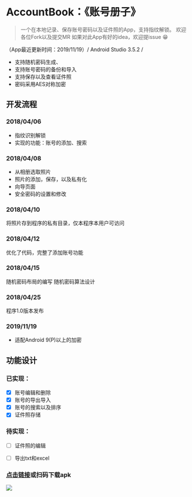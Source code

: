 # AccountBook：《账号册子》
> 一个在本地记录、保存账号密码以及证件照的App，支持指纹解锁。
> 欢迎各位Fork以及提交MR
> 如果对此App有好的idea，欢迎提issue 😁


（App最近更新时间：2019/11/19）/ Android Studio 3.5.2 /

* 支持随机密码生成、
* 支持账号密码的备份和导入
* 支持保存以及查看证件照
* 密码采用AES对称加密

## 开发流程

### 2018/04/06
* 指纹识别解锁
* 实现的功能：账号的添加、搜索

### 2018/04/08
* 从相册选取照片
* 照片的添加，保存，以及私有化
* 向导页面
* 安全密码的设置和修改

### 2018/04/10
将照片存到程序的私有目录，仅本程序本用户可访问

### 2018/04/12
优化了代码，完整了添加账号功能

### 2018/04/15
随机密码布局的编写
随机密码算法设计

### 2018/04/25
程序1.0版本发布

### 2019/11/19
* 适配Android 9(P)以上的加密


## 功能设计
### 已实现：
- [x] 账号编辑和删除
- [x] 账号的导出导入
- [x] 账号的搜索以及排序
- [x] 证件照存储

### 待实现：

- [ ] 证件照的编辑
- [ ] 导出txt和excel



### [点击链接](https://raw.githubusercontent.com/licoba/AccountB/master/install_package/%E8%B4%A6%E5%8F%B7%E6%9C%AC%E5%AD%90.apk)或扫码下载apk

![](https://raw.githubusercontent.com/licoba/AccountB/master/apk/1542551129.png)
